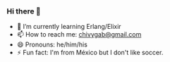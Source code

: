 ### Hi there 👋

- 🌱 I’m currently learning Erlang/Elixir
- 📫 How to reach me: chivygab@gmail.com
- 😄 Pronouns: he/him/his
- ⚡ Fun fact: I'm from México but I don't like soccer.

<!--
**gabrielescamilla/gabrielescamilla** is a ✨ _special_ ✨ repository because its `README.md` (this file) appears on your GitHub profile.

Here are some ideas to get you started:

- 🔭 I’m currently working on ...
- 🌱 I’m currently learning ...
- 👯 I’m looking to collaborate on ...
- 🤔 I’m looking for help with ...
- 💬 Ask me about ...
- 📫 How to reach me: ...
- 😄 Pronouns: ...
- ⚡ Fun fact: ...
-->
